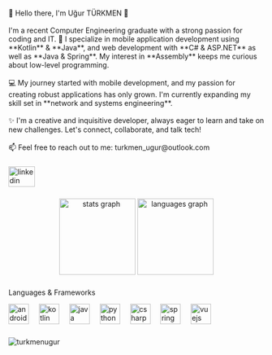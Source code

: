 <br clear="both">

<p align="left">🌟 Hello there, I'm Uğur TÜRKMEN 🌟<br><br>I'm a recent Computer Engineering graduate with a strong passion for coding and IT. 🚀 I specialize in mobile application development using **Kotlin** & **Java**, and web development with **C# & ASP.NET** as well as **Java & Spring**. My interest in **Assembly** keeps me curious about low-level programming.<br><br>💻 My journey started with mobile development, and my passion for creating robust applications has only grown. I'm currently expanding my skill set in **network and systems engineering**.<br><br>✨ I'm a creative and inquisitive developer, always eager to learn and take on new challenges. Let's connect, collaborate, and talk tech!<br><br>📫 Feel free to reach out to me: turkmen_ugur@outlook.com</p>

###
###

<div align="left">
  <a href="https://www.linkedin.com/in/uğur-türkmen-0b499b147" target="_blank">
    <img src="https://raw.githubusercontent.com/maurodesouza/profile-readme-generator/master/src/assets/icons/social/linkedin/default.svg" width="52" height="40" alt="linkedin logo"/>
  </a>
</div>

###

<div align="center">
  <img src="https://github-readme-stats.vercel.app/api?username=turkmenugur&hide_title=false&hide_rank=false&show_icons=true&include_all_commits=true&count_private=true&disable_animations=false&theme=dracula&locale=en&hide_border=false&order=1" height="150" alt="stats graph"  />
  <img src="https://github-readme-stats.vercel.app/api/top-langs?username=turkmenugur&locale=en&hide_title=false&layout=compact&card_width=320&langs_count=5&theme=dracula&hide_border=false&hide=html,css,scss,javascript&order=2" height="150" alt="languages graph"  />
</div>

###
###

<p align="left">Languages & Frameworks</p>

<div align="left">
  <img src="https://cdn.jsdelivr.net/gh/devicons/devicon/icons/androidstudio/androidstudio-original.svg" height="40" alt="androidstudio logo"  />
  <img width="12" />
  <img src="https://cdn.jsdelivr.net/gh/devicons/devicon/icons/kotlin/kotlin-original.svg" height="40" alt="kotlin logo"  />
  <img width="12" />
  <img src="https://cdn.jsdelivr.net/gh/devicons/devicon/icons/java/java-original.svg" height="40" alt="java logo"  />
  <img width="12" />
  <img src="https://cdn.jsdelivr.net/gh/devicons/devicon/icons/python/python-original.svg" height="40" alt="python logo"  />
  <img width="12" />
  <img src="https://cdn.jsdelivr.net/gh/devicons/devicon/icons/csharp/csharp-original.svg" height="40" alt="csharp logo"  />
  <img width="12" />
  <img src="https://cdn.jsdelivr.net/gh/devicons/devicon/icons/spring/spring-original.svg" height="40" alt="spring logo"  />
  <img width="12" />
  <img src="https://cdn.jsdelivr.net/gh/devicons/devicon/icons/vuejs/vuejs-original.svg" height="40" alt="vuejs logo"  />
</div>

###

<!--<div align="center">
  <img src="https://profile-counter.glitch.me/turkmenugur/count.svg?"  />
</div>-->


 <p align="left"> <img src="https://komarev.com/ghpvc/?username=turkmenugur&label=Profile%20views&color=0e75b6&style=flat" alt="turkmenugur" /> </p>

###

<!--<br clear="both">-->

<!--<div align="center">
  <img src="https://github-read-medium-git-main.pahlevikun.vercel.app/latest?limit=4&username=utrkmn" alt="Layout with last medium posts"  />
</div>-->

###

